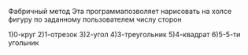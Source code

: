 Фабричный метод
Эта программапозволяет нарисовать на холсе фигуру по заданному пользователем числу сторон

1)0-круг
2)1-отрезок
3)2-угол
4)3-треугольник
5)4-квадрат
6)5-5-ти угольник 
